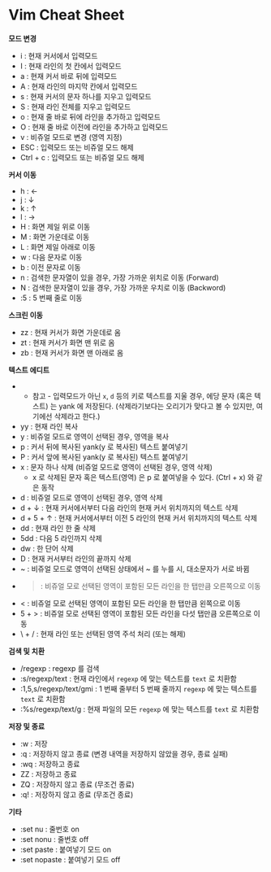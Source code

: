 # Vim Cheat Sheet
__모드 변경__
- i : 현재 커서에서 입력모드
- I : 현재 라인의 첫 칸에서 입력모드
- a : 현재 커서 바로 뒤에 입력모드
- A : 현재 라인의 마지막 칸에서 입력모드
- s : 현재 커서의 문자 하나를 지우고 입력모드
- S : 현재 라인 전체를 지우고 입력모드
- o : 현재 줄 바로 뒤에 라인을 추가하고 입력모드
- O : 현재 줄 바로 이전에 라인을 추가하고 입력모드
- v : 비쥬얼 모드로 변경 (영역 지정)
- ESC : 입력모드 또는 비쥬얼 모드 해제
- Ctrl + c : 입력모드 또는 비쥬얼 모드 해제

__커서 이동__
- h : ←
- j : ↓
- k : ↑
- l : →
- H : 화면 제일 위로 이동
- M : 화면 가운데로 이동
- L : 화면 제일 아래로 이동
- w : 다음 문자로 이동
- b : 이전 문자로 이동
- n : 검색한 문자열이 있을 경우, 가장 가까운 위치로 이동 (Forward)
- N : 검색한 문자열이 있을 경우, 가장 가까운 우치로 이동 (Backword)
- :5 : 5 번째 줄로 이동

__스크린 이동__
- zz : 현재 커서가 화면 가운데로 옴
- zt  : 현재 커서가 화면 맨 위로 옴
- zb : 현재 커서가 화면 맨 아래로 옴

__텍스트 에디트__
- * 참고 - 입력모드가 아닌 `x`, `d` 등의 키로 텍스트를 지울 경우, 에당 문자 (혹은 텍스트) 는 yank 에 저장된다. (삭제라기보다는 오리기가 맞다고 볼 수 있지만, 여기에선 삭제라고 한다.)
- yy : 현재 라인 복사
- y : 비쥬얼 모드로 영역이 선택된 경우, 영역을 복사
- p : 커서 뒤에 복사된 yank(y 로 복사된) 텍스트 붙여넣기
- P : 커서 앞에 복사된 yank(y 로 복사된) 텍스트 붙여넣기
- x : 문자 하나 삭제 (비쥬얼 모드로 영역이 선택된 경우, 영역 삭제)
  - x 로 삭제된 문자 혹은 텍스트(영역) 은 p 로 붙여넣을 수 있다. (Ctrl + x) 와 같은 동작
- d : 비쥬얼 모드로 영역이 선택된 경우, 영역 삭제
- d + ↓ : 현재 커서에서부터 다음 라인의 현재 커서 위치까지의 텍스트 삭제
- d + 5 + ↑ : 현재 커서에서부터 이전 5 라인의 현재 커서 위치까지의 텍스트 삭제
- dd :  현재 라인 한 줄 삭제
- 5dd : 다음 5 라인까지 삭제
- dw : 한 단어 삭제
- D : 현재 커서부터 라인의 끝까지 삭제
- ~ : 비쥬얼 모드로 영역이 선택된 상태에서 ~ 를 누를 시, 대소문자가 서로 바뀜
- > : 비쥬얼 모로 선택된 영역이 포함된 모든 라인을 한 탭만큼 오른쪽으로 이동
- < : 비쥬얼 모로 선택된 영역이 포함된 모든 라인을 한 탭만큼 왼쪽으로 이동
- 5 + > : 비쥬얼 모로 선택된 영역이 포함된 모든 라인을 다섯 탭만큼 오른쪽으로 이동
- \ + / : 현재 라인 또는 선택된 영역 주석 처리 (또는 해제)

__검색 및 치환__
- /regexp : regexp 를 검색
- :s/regexp/text : 현재 라인에서 `regexp` 에 맞는 텍스트를 `text` 로 치환함
- :1,5,s/regexp/text/gmi : 1 번째 줄부터 5 번째 줄까지 `regexp` 에 맞는 텍스트를 `text` 로 치환함
- :%s/regexp/text/g : 현재 파일의 모든 `regexp` 에 맞는 텍스트를 `text` 로 치환함

__저장 및 종료__
- :w : 저장
- :q : 저장하지 않고 종료 (변경 내역을 저장하지 않았을 경우, 종료 실패)
- :wq : 저장하고 종료
- ZZ : 저장하고 종료
- ZQ : 저장하지 않고 종료 (무조건 종료)
- :q! : 저장하지 않고 종료 (무조건 종료)

__기타__
- :set nu : 줄번호 on
- :set nonu : 줄번호 off
- :set paste : 붙여넣기 모드 on
- :set nopaste : 붙여넣기 모드 off

